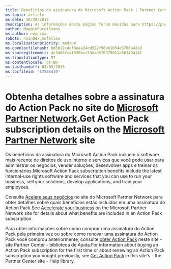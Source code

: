 ```yaml
---
title: Benefícios da assinatura do Microsoft Action Pack | Partner Center
ms.topic: article
ms.date: 10/29/2018
description: As informações desta página foram movidas para https://partner.microsoft.com/membership/internal-use-software.
author: MaggiePucciEvans
ms.author: evansma
robots: noindex,nofollow
ms.localizationpriority: medium
ms.openlocfilehash: bd5b12c4cf8eaa24cd322f98ab1054e6786a42a3
ms.sourcegitcommit: 4c34d6fcaf020bcc53eaa5f0379011a56149a14f
ms.translationtype: MT
ms.contentlocale: pt-BR
ms.lasthandoff: 03/05/2019
ms.locfileid: "57585419"
---
```

# <a name="get-action-pack-subscription-details-on-the-microsoft-partner-networkhttpspartnermicrosoftcommembershipinternal-use-software-site"></a><span data-ttu-id="bb0ba-103">Obtenha detalhes sobre a assinatura do Action Pack no site do [Microsoft Partner Network](https://partner.microsoft.com/membership/internal-use-software).</span><span class="sxs-lookup"><span data-stu-id="bb0ba-103">Get Action Pack subscription details on the [Microsoft Partner Network](https://partner.microsoft.com/membership/internal-use-software) site</span></span> 

<span data-ttu-id="bb0ba-104">Os benefícios da assinatura do Microsoft Action Pack incluem o software mais recente de direitos de uso interno e serviços que você pode usar para administrar os negócios, vender soluções, desenvolver apps e treinar os funcionários.</span><span class="sxs-lookup"><span data-stu-id="bb0ba-104">Microsoft Action Pack subscription benefits include the latest internal-use rights software and services that you can use to run your business, sell your solutions, develop applications, and train your employees.</span></span>

<span data-ttu-id="bb0ba-105">Consulte [Acelere seus negócios](https://partner.microsoft.com/membership/internal-use-software) no site do Microsoft Partner Network para obter detalhes sobre quais benefícios estão incluídos em uma assinatura do Action Pack.</span><span class="sxs-lookup"><span data-stu-id="bb0ba-105">See [Accelerate your business](https://partner.microsoft.com/membership/internal-use-software) on the Microsoft Partner Network site for details about what benefits are included in an Action Pack subscription.</span></span>   

<span data-ttu-id="bb0ba-106">Para obter informações sobre como comprar uma assinatura do Action Pack pela primeira vez ou sobre como renovar uma assinatura do Action Pack você comprou anteriormente, consulte [obter Action Pack](mpn-get-action-pack.md) neste site - site Partner Center - biblioteca de Ajuda.</span><span class="sxs-lookup"><span data-stu-id="bb0ba-106">For information about buying an Action Pack subscription for the first time or about renewing an Action Pack subscription you bought previously, see [Get Action Pack](mpn-get-action-pack.md) in this site's - the Partner Center site - Help library.</span></span>


